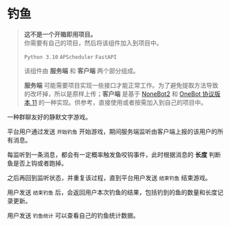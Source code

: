 # 钓鱼
> **这不是一个开箱即用项目。**  
> 你需要有自己的项目，然后将该组件加入到项目中。
>
> `Python 3.10` `APScheduler` `FastAPI`
>
> 该组件由 **服务端** 和 **客户端** 两个部分组成。
> 
> **服务端** 可能需要项目实现一些接口才能正常工作。为了避免提取方法导致的改坏掉，所以是原样上传；**客户端** 是基于 [NoneBot2](https://github.com/nonebot/nonebot2) 和 [OneBot 协议版本 11](https://github.com/botuniverse/onebot-11) 的一种实现。供参考，直接使用或者按需加入到自己的项目中。

一种群聊友好的静默文字游戏。

平台用户通过发送 `开始钓鱼` 开始游戏，期间服务端监听由客户端上报的该用户的所有消息。

每监听到一条消息，都会有一定概率触发鱼咬钩事件，此时根据消息的 **长度** 判断鱼是否上钩或者跑掉。

之后再回到监听状态，并重复该过程，直到平台用户发送 `结束钓鱼` 结束游戏。

用户发送 `结束钓鱼` 后，会返回用户本次钓鱼的结果，包括钓到的鱼的数量和长度记录更新。

用户发送 `钓鱼统计` 可以查看自己的钓鱼统计数据。